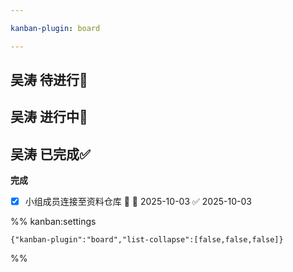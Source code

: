 ```yaml
---

kanban-plugin: board

---
```


## 吴涛 待进行📌



## 吴涛 进行中🔄



## 吴涛 已完成✅

**完成**
- [x] 小组成员连接至资料仓库 🔺 📅 2025-10-03 ✅ 2025-10-03




%% kanban:settings
```
{"kanban-plugin":"board","list-collapse":[false,false,false]}
```
%%